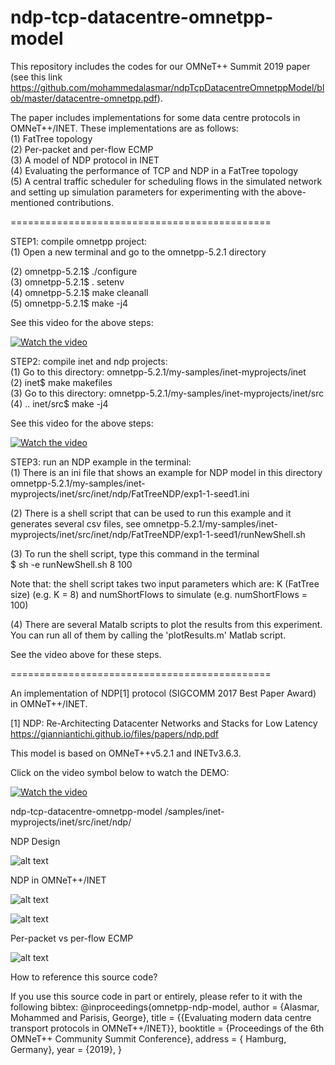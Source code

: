 # ndp-tcp-datacentre-omnetpp-model

This repository includes the codes for our OMNeT++ Summit 2019 paper (see this link https://github.com/mohammedalasmar/ndpTcpDatacentreOmnetppModel/blob/master/datacentre-omnetpp.pdf).

The paper includes implementations for some data centre protocols in OMNeT++/INET. These implementations are as follows: \
(1) FatTree topology\
(2) Per-packet and per-flow ECMP\
(3) A model of NDP protocol in INET\
(4) Evaluating the performance of TCP and NDP in a FatTree topology\
(5) A central traffic scheduler for scheduling flows in the simulated network and setting up simulation parameters for experimenting with the above-mentioned contributions.   


=============================================

STEP1: compile omnetpp project:\
(1) Open a new terminal and go to the omnetpp-5.2.1 directory

(2) omnetpp-5.2.1$ ./configure \
(3) omnetpp-5.2.1$ . setenv \
(4) omnetpp-5.2.1$ make cleanall \
(5) omnetpp-5.2.1$ make -j4

See this video for the above steps:

[![Watch the video](https://live.staticflickr.com/65535/48716277907_e413164ca4_m_d.jpg)](https://drive.google.com/file/d/12lFCZBZKDBOSbrI7KJYmBaCnjm3GLPCa/view?usp=sharing
)



STEP2: compile inet and ndp projects:\
(1) Go to this directory: omnetpp-5.2.1/my-samples/inet-myprojects/inet\
(2) inet$ make makefiles\
(3)  Go to this directory: omnetpp-5.2.1/my-samples/inet-myprojects/inet/src\
(4)  .. inet/src$ make -j4

See this video for the above steps:

[![Watch the video](https://live.staticflickr.com/65535/48716277907_e413164ca4_m_d.jpg)](https://drive.google.com/file/d/1Qrb2r71MZxAeSat6jRhH1mEShvqBrGcM/view?usp=sharing
)



STEP3: run an NDP example in the terminal:\
(1) There is an ini file that shows an example for NDP model in this directory\
omnetpp-5.2.1/my-samples/inet-myprojects/inet/src/inet/ndp/FatTreeNDP/exp1-1-seed1.ini

(2) There is a shell script that can be used to run this example and it generates several csv files, see
omnetpp-5.2.1/my-samples/inet-myprojects/inet/src/inet/ndp/FatTreeNDP/exp1-1-seed1/runNewShell.sh

(3) To run the shell script, type this command in the terminal\
$ sh -e runNewShell.sh  8  100

Note that: the shell script takes two input parameters which are: K (FatTree size) (e.g. K = 8) and numShortFlows to simulate (e.g. numShortFlows = 100)

(4) There are several Matalb scripts to plot the results from this experiment. You can run all of them by calling the 'plotResults.m' Matlab script. 


See the video above for these steps.



=============================================

An implementation of NDP[1] protocol (SIGCOMM 2017 Best Paper Award) in OMNeT++/INET. 

[1] NDP: Re-Architecting Datacenter Networks and Stacks for Low Latency https://gianniantichi.github.io/files/papers/ndp.pdf 

This model is based on OMNeT++v5.2.1 and INETv3.6.3.


Click on the video symbol below to watch the DEMO:


[![Watch the video](https://live.staticflickr.com/65535/48716277907_e413164ca4_m_d.jpg)](https://drive.google.com/file/d/1K5unvUnAxxSCegsLscOYE1raJuEGrF4v/view?usp=sharing
)




ndp-tcp-datacentre-omnetpp-model
/samples/inet-myprojects/inet/src/inet/ndp/

NDP Design

![alt text](https://live.staticflickr.com/65535/48706583473_cbcfd528a0_z_d.jpg)


NDP in OMNeT++/INET

![alt text](https://live.staticflickr.com/65535/48707103072_f57811f959_z_d.jpg)


![alt text](https://live.staticflickr.com/65535/48706601793_6ebd9eb6ee_z_d.jpg)



Per-packet vs per-flow ECMP

![alt text](https://live.staticflickr.com/65535/48706601763_51955a574a_z_d.jpg)



How to reference this source code?

If you use this source code in part or entirely, please refer to it with the following bibtex:
@inproceedings{omnetpp-ndp-model,
	author = {Alasmar, Mohammed and Parisis, George},
	title = {{Evaluating modern data centre transport protocols in OMNeT++/INET}},
	booktitle = {Proceedings of the 6th OMNeT++ Community Summit Conference},
	 address = { Hamburg, Germany},
	year = {2019},
} 

